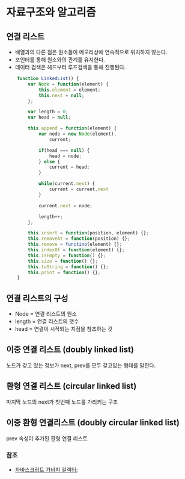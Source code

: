 # 자료구조와 알고리즘

## 연결 리스트
- 배열과의 다른 점은 원소들이 메모리상에 연속적으로 위치하지 않는다.
- 포인터를 통해 원소와의 관계를 유지한다.
- 데이터 검색은 헤드부터 루프검색을 통해 진행된다.

```javascript
    function LinkedList() {
        var Node = function(element) {
            this.element = element;
            this.next = null;
        };

        var length = 0;
        var head = null;

        this.append = function(element) {
            var node = new Node(element),
                current;

            if(head === null) {
                head = node;
            } else {
                current = head;
            }

            while(current.next) {
                current = current.next
            }

            current.next = node;

            length++;
        };

        this.insert = function(position, element) {};
        this.removeAt = function(position) {};
        this.remove = functino(element) {};
        this.indexOf = function(element) {};
        this.isEmpty = function() {};
        this.size = function() {};
        this.toString = function() {};
        this.print = function() {};
    }
```

## 연결 리스트의 구성

- Node = 연결 리스트의 원소
- length = 연결 리스트의 갯수
- head = 연결이 시작되는 지점을 참조하는 것

## 이중 연결 리스트 (doubly linked list)
노드가 갖고 있는 정보가 next, prev를 모두 갖고있는 형태를 말한다.

## 환형 연결 리스트 (circular linked list)
마지막 노드의 next가 첫번째 노드를 가리키는 구조

## 이중 환형 연결리스트 (doubly circular linked list)
prev 속성이 추가된 환형 연결 리스트

### 참조
- [자바스크립트 가비지 컬렉터](https://developer.mozilla.org/ko/docs/Web/JavaScript/Memory_Management);